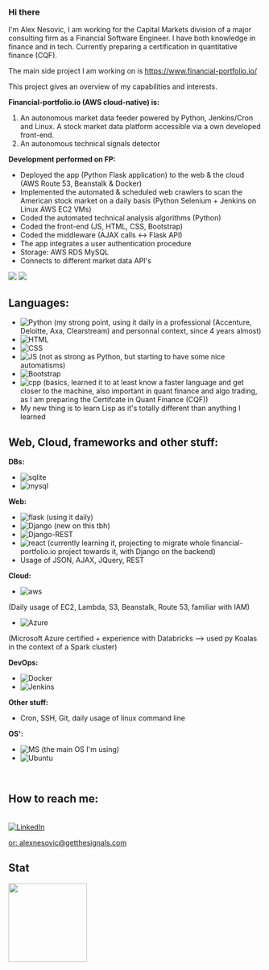 ### Hi there 

I'm Alex Nesovic, I am working for the Capital Markets division of a major consulting firm as a Financial Software Engineer.
I have both knowledge in finance and in tech.
Currently preparing a certification in quantitative finance (CQF).

The main side project I am working on is https://www.financial-portfolio.io/

This project gives an overview of my capabilities and interests.

<b>Financial-portfolio.io (AWS cloud-native) is: </b>
1. An autonomous market data feeder powered by Python, Jenkins/Cron and Linux. A stock market data platform accessible via a own developed front-end.
2. An autonomous technical signals detector

<b>Development performed on FP: </b>
- Deployed the app (Python Flask application) to the web & the cloud (AWS Route 53, Beanstalk & Docker)
- Implemented the automated & scheduled web crawlers to scan the American stock market on a daily basis (Python Selenium + Jenkins on Linux AWS EC2 VMs)
- Coded the automated technical analysis algorithms (Python)
- Coded the front-end (JS, HTML, CSS, Bootstrap)
- Coded the middleware (AJAX calls <-> Flask API)
- The app integrates a user authentication procedure
- Storage: AWS RDS MySQL 
- Connects to different market data API's


<img src="https://github.com/alexnesov/Financial-portfolio-advanced/blob/main/SV/static/signal_flow_na2.png">
<img src="https://github.com/alexnesov/Get-the-signals/blob/8dab1ac794c2fe0524169f6ca1cd316cad621bf1/SV/static/dash.png">


## Languages:

- <img alt="Python" src="https://img.shields.io/badge/Python-3776AB?style=for-the-badge&logo=python&logoColor=white"/> (my strong point, using it daily in a professional (Accenture, Deloitte, Axa, Clearstream) and personnal context, since 4 years almost)
- <img alt="HTML" src="https://img.shields.io/badge/HTML-239120?style=for-the-badge&logo=html5&logoColor=white"/>
- <img alt="CSS" src="https://img.shields.io/badge/CSS-239120?&style=for-the-badge&logo=css3&logoColor=white"/>
- <img alt="JS" src="https://img.shields.io/badge/JavaScript-F7DF1E?style=for-the-badge&logo=javascript&logoColor=black"/> (not as strong as Python, but starting to have some nice automatisms)
- <img alt="Bootstrap" src="https://img.shields.io/badge/Bootstrap-563D7C?style=for-the-badge&logo=bootstrap&logoColor=white"/>
- <img alt="cpp" src="https://img.shields.io/badge/C%2B%2B-00599C?style=for-the-badge&logo=c%2B%2B&logoColor=white"/> (basics, learned it to at least know a faster language and get closer to the machine, also important in quant finance and algo trading, as I am preparing the Certifcate in Quant Finance (CQF))
- My new thing is to learn Lisp as it's totally different than anything I learned

## Web, Cloud, frameworks and other stuff:
<b>DBs: </b>
- <img alt="sqlite" src="https://img.shields.io/badge/SQLite-07405E?style=for-the-badge&logo=sqlite&logoColor=white"/>
- <img alt="mysql" src="https://img.shields.io/badge/MySQL-00000F?style=for-the-badge&logo=mysql&logoColor=white"/>

<b>Web: </b>
- <img alt="flask" src="https://img.shields.io/badge/Flask-000000?style=for-the-badge&logo=flask&logoColor=white"/> (using it daily)
- <img alt="Django" src="https://img.shields.io/badge/Django-092E20?style=for-the-badge&logo=django&logoColor=green"/> (new on this tbh)
- <img alt="Django-REST" src="https://img.shields.io/badge/DJANGO-REST-ff1709?style=for-the-badge&logo=django&logoColor=white&color=ff1709&labelColor=gray"/>
- <img alt="react" src="https://img.shields.io/badge/React-20232A?style=for-the-badge&logo=react&logoColor=61DAFB"/> (currently learning it, projecting to migrate whole financial-portfolio.io project towards it, with Django on the backend)
- Usage of JSON, AJAX, JQuery, REST

<b>Cloud: </b>

- <img alt="aws" src="https://img.shields.io/badge/Amazon_AWS-FF9900?style=for-the-badge&logo=amazonaws&logoColor=white"/>
(Daily usage of EC2, Lambda, S3, Beanstalk, Route 53, familiar with IAM) 
- <img alt="Azure" src="https://img.shields.io/badge/microsoft%20azure-0089D6?style=for-the-badge&logo=microsoft-azure&logoColor=white"/>
(Microsoft Azure certified + experience with Databricks --> used py Koalas in the context of a Spark cluster)

<b>DevOps: </b>
- <img alt="Docker" src="https://img.shields.io/badge/Docker-2CA5E0?style=for-the-badge&logo=docker&logoColor=white"/>
- <img alt="Jenkins" src="https://img.shields.io/badge/Jenkins-D24939?style=for-the-badge&logo=Jenkins&logoColor=white"/>

<b>Other stuff: </b>

- Cron, SSH, Git, daily usage of linux command line

<b>OS': </b>
- <img alt="MS" src="https://img.shields.io/badge/Ubuntu-E95420?style=for-the-badge&logo=ubuntu&logoColor=white"/> (the main OS I'm using)
- <img alt="Ubuntu" src="https://img.shields.io/badge/Windows-0078D6?style=for-the-badge&logo=windows&logoColor=white"/>


<br>

## How to reach me: 

<br>
<a href="https://www.linkedin.com/in/alexandre-nesovic-627004144">
<img alt="LinkedIn" src="https://img.shields.io/badge/LinkedIn-0077B5?style=for-the-badge&logo=linkedin&logoColor=white"/>

or: alexnesovic@getthesignals.com

## Stat
<img src="https://github-readme-stats.vercel.app/api?username=alexnesov&&show_icons=true&title_color=ffffff&icon_color=a4c639&text_color=daf7dc&bg_color=151515&count_private=true&hide=issues" height="156">
  
 


